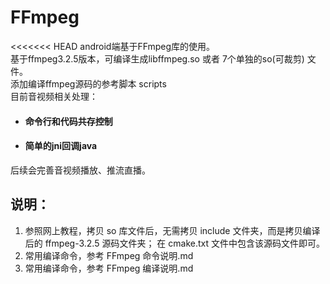 # FFmpeg
<<<<<<< HEAD
android端基于FFmpeg库的使用。<br>
基于ffmpeg3.2.5版本，可编译生成libffmpeg.so 或者 7个单独的so(可裁剪) 文件。<br>
添加编译ffmpeg源码的参考脚本 scripts <br>
目前音视频相关处理：<br>

- #### 命令行和代码共存控制
- #### 简单的jni回调java

后续会完善音视频播放、推流直播。

## 说明：  
1. 参照网上教程，拷贝 so 库文件后，无需拷贝 include 文件夹，而是拷贝编译后的 ffmpeg-3.2.5 源码文件夹；
在 cmake.txt 文件中包含该源码文件即可。
2. 常用编译命令，参考 FFmpeg 命令说明.md
3. 常用编译命令，参考 FFmpeg 编译说明.md

<br><br>
